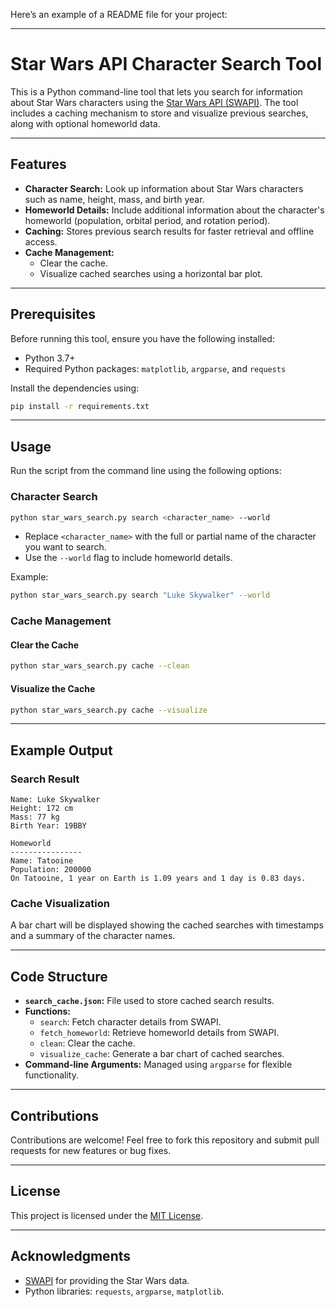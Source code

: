 Here’s an example of a README file for your project:

---

# Star Wars API Character Search Tool

This is a Python command-line tool that lets you search for information about Star Wars characters using the [Star Wars API (SWAPI)](https://swapi.dev/). The tool includes a caching mechanism to store and visualize previous searches, along with optional homeworld data.

---

## Features

- **Character Search:** Look up information about Star Wars characters such as name, height, mass, and birth year.
- **Homeworld Details:** Include additional information about the character's homeworld (population, orbital period, and rotation period).
- **Caching:** Stores previous search results for faster retrieval and offline access.
- **Cache Management:**
  - Clear the cache.
  - Visualize cached searches using a horizontal bar plot.

---

## Prerequisites

Before running this tool, ensure you have the following installed:

- Python 3.7+
- Required Python packages: `matplotlib`, `argparse`, and `requests`

Install the dependencies using:
```bash
pip install -r requirements.txt
```

---

## Usage

Run the script from the command line using the following options:

### Character Search

```bash
python star_wars_search.py search <character_name> --world
```

- Replace `<character_name>` with the full or partial name of the character you want to search.
- Use the `--world` flag to include homeworld details.

Example:
```bash
python star_wars_search.py search "Luke Skywalker" --world
```

### Cache Management

#### Clear the Cache
```bash
python star_wars_search.py cache --clean
```

#### Visualize the Cache
```bash
python star_wars_search.py cache --visualize
```

---

## Example Output

### Search Result
```plaintext
Name: Luke Skywalker
Height: 172 cm
Mass: 77 kg
Birth Year: 19BBY

Homeworld
----------------
Name: Tatooine
Population: 200000
On Tatooine, 1 year on Earth is 1.09 years and 1 day is 0.83 days.
```

### Cache Visualization
A bar chart will be displayed showing the cached searches with timestamps and a summary of the character names.

---

## Code Structure

- **`search_cache.json`:** File used to store cached search results.
- **Functions:**
  - `search`: Fetch character details from SWAPI.
  - `fetch_homeworld`: Retrieve homeworld details from SWAPI.
  - `clean`: Clear the cache.
  - `visualize_cache`: Generate a bar chart of cached searches.
- **Command-line Arguments:** Managed using `argparse` for flexible functionality.

---

## Contributions

Contributions are welcome! Feel free to fork this repository and submit pull requests for new features or bug fixes.

---

## License

This project is licensed under the [MIT License](https://github.com/369x7000/existanze_swapi/blob/main/MIT%20License).


---

## Acknowledgments

- [SWAPI](https://swapi.dev/) for providing the Star Wars data.
- Python libraries: `requests`, `argparse`, `matplotlib`.
